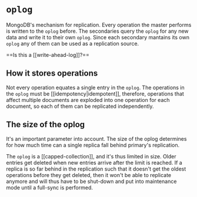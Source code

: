 # `oplog`
MongoDB's mechanism for replication. Every operation the master performs is written to the `oplog` before. The secondaries query the `oplog` for any new data and write it to their own `oplog`. Since each secondary mantains its own `oplog` any of them can be used as a replication source.

==Is this a [[write-ahead-log]]?==

## How it stores operations
Not every operation equates a single entry in the `oplog`. The operations in the `oplog` must be [[idempotency|idempotent]], therefore, operations that affect multiple documents are exploded into one operation for each document, so each of them can be replicated independently. 

## The size of the oplog
It's an important parameter into account. The size of the oplog determines for how much time can a single replica fall behind primary's replication.

The `oplog` is a [[capped-collection]], and it's thus limited in size. Older entries get deleted when new entries arrive after the limit is reached. If a replica is so far behind in the replication such that it doesn't get the oldest operations before they get deleted, then it won't be able to replicate anymore and will thus have to be shut-down and put into maintenance mode until a full-sync is performed.
